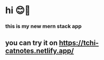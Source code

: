 # hi 😊👋
### this is my new mern stack app 
## you can try it on https://tchi-catnotes.netlify.app/ 
